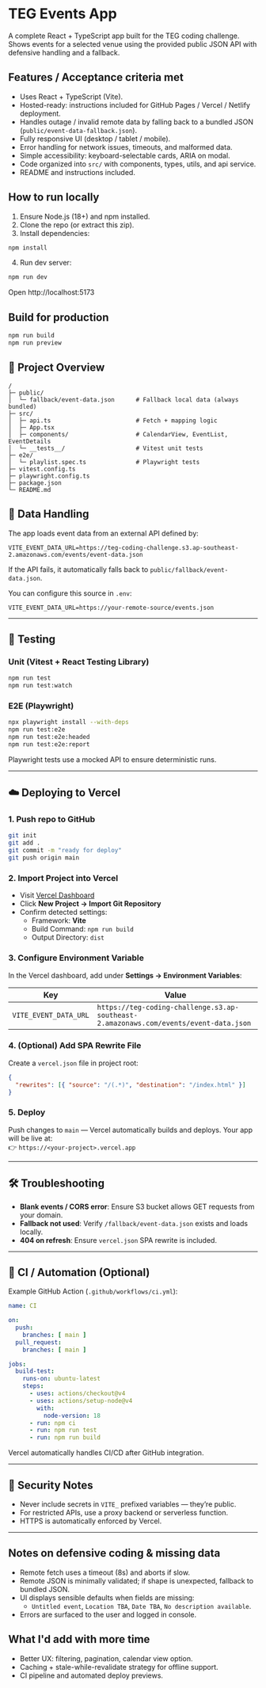 # TEG Events App

A complete React + TypeScript app built for the TEG coding challenge.  
Shows events for a selected venue using the provided public JSON API with defensive handling and a fallback.

## Features / Acceptance criteria met

- Uses React + TypeScript (Vite).
- Hosted-ready: instructions included for GitHub Pages / Vercel / Netlify deployment.
- Handles outage / invalid remote data by falling back to a bundled JSON (`public/event-data-fallback.json`).
- Fully responsive UI (desktop / tablet / mobile).
- Error handling for network issues, timeouts, and malformed data.
- Simple accessibility: keyboard-selectable cards, ARIA on modal.
- Code organized into `src/` with components, types, utils, and api service.
- README and instructions included.

## How to run locally

1. Ensure Node.js (18+) and npm installed.
2. Clone the repo (or extract this zip).
3. Install dependencies:

```bash
npm install
```

4. Run dev server:

```bash
npm run dev
```

Open http://localhost:5173

## Build for production

```bash
npm run build
npm run preview
```

## 🧩 Project Overview

```
/
├─ public/
│  └─ fallback/event-data.json      # Fallback local data (always bundled)
├─ src/
│  ├─ api.ts                        # Fetch + mapping logic
│  ├─ App.tsx
│  ├─ components/                   # CalendarView, EventList, EventDetails
│  └─ __tests__/                    # Vitest unit tests
├─ e2e/
│  └─ playlist.spec.ts              # Playwright tests
├─ vitest.config.ts
├─ playwright.config.ts
├─ package.json
└─ README.md
```

## 🧠 Data Handling

The app loads event data from an external API defined by:
```
VITE_EVENT_DATA_URL=https://teg-coding-challenge.s3.ap-southeast-2.amazonaws.com/events/event-data.json
```
If the API fails, it automatically falls back to `public/fallback/event-data.json`.

You can configure this source in `.env`:
```
VITE_EVENT_DATA_URL=https://your-remote-source/events.json
```

---

## 🧪 Testing

### Unit (Vitest + React Testing Library)
```bash
npm run test
npm run test:watch
```

### E2E (Playwright)
```bash
npx playwright install --with-deps
npm run test:e2e
npm run test:e2e:headed
npm run test:e2e:report
```

Playwright tests use a mocked API to ensure deterministic runs.

---

## ☁️ Deploying to Vercel

### 1. Push repo to GitHub
```bash
git init
git add .
git commit -m "ready for deploy"
git push origin main
```

### 2. Import Project into Vercel
- Visit [Vercel Dashboard](https://vercel.com)
- Click **New Project → Import Git Repository**
- Confirm detected settings:
  - Framework: **Vite**
  - Build Command: `npm run build`
  - Output Directory: `dist`

### 3. Configure Environment Variable
In the Vercel dashboard, add under **Settings → Environment Variables**:

| Key | Value |
| --- | --- |
| `VITE_EVENT_DATA_URL` | `https://teg-coding-challenge.s3.ap-southeast-2.amazonaws.com/events/event-data.json` |

### 4. (Optional) Add SPA Rewrite File
Create a `vercel.json` file in project root:
```json
{
  "rewrites": [{ "source": "/(.*)", "destination": "/index.html" }]
}
```

### 5. Deploy
Push changes to `main` — Vercel automatically builds and deploys.
Your app will be live at:  
👉 `https://<your-project>.vercel.app`

---

## 🛠️ Troubleshooting

- **Blank events / CORS error**: Ensure S3 bucket allows GET requests from your domain.
- **Fallback not used**: Verify `/fallback/event-data.json` exists and loads locally.
- **404 on refresh**: Ensure `vercel.json` SPA rewrite is included.

---

## 🧰 CI / Automation (Optional)

Example GitHub Action (`.github/workflows/ci.yml`):
```yaml
name: CI

on:
  push:
    branches: [ main ]
  pull_request:
    branches: [ main ]

jobs:
  build-test:
    runs-on: ubuntu-latest
    steps:
      - uses: actions/checkout@v4
      - uses: actions/setup-node@v4
        with:
          node-version: 18
      - run: npm ci
      - run: npm run test
      - run: npm run build
```

Vercel automatically handles CI/CD after GitHub integration.

---

## 🔐 Security Notes

- Never include secrets in `VITE_` prefixed variables — they’re public.
- For restricted APIs, use a proxy backend or serverless function.
- HTTPS is automatically enforced by Vercel.

---

## Notes on defensive coding & missing data

- Remote fetch uses a timeout (8s) and aborts if slow.
- Remote JSON is minimally validated; if shape is unexpected, fallback to bundled JSON.
- UI displays sensible defaults when fields are missing:
  - `Untitled event`, `Location TBA`, `Date TBA`, `No description available`.
- Errors are surfaced to the user and logged in console.

## What I'd add with more time

- Better UX: filtering, pagination, calendar view option.
- Caching + stale-while-revalidate strategy for offline support.
- CI pipeline and automated deploy previews.